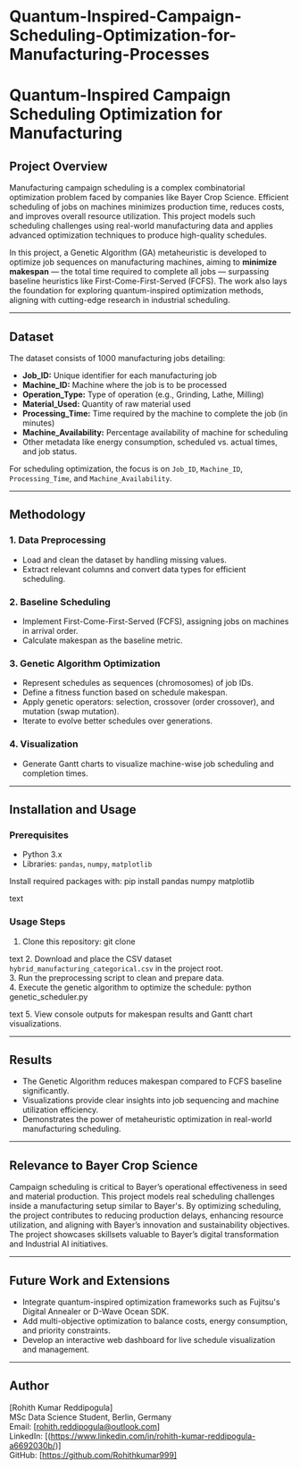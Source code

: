 # Quantum-Inspired-Campaign-Scheduling-Optimization-for-Manufacturing-Processes

# Quantum-Inspired Campaign Scheduling Optimization for Manufacturing

## Project Overview
Manufacturing campaign scheduling is a complex combinatorial optimization problem faced by companies like Bayer Crop Science. Efficient scheduling of jobs on machines minimizes production time, reduces costs, and improves overall resource utilization. This project models such scheduling challenges using real-world manufacturing data and applies advanced optimization techniques to produce high-quality schedules.

In this project, a Genetic Algorithm (GA) metaheuristic is developed to optimize job sequences on manufacturing machines, aiming to **minimize makespan** — the total time required to complete all jobs — surpassing baseline heuristics like First-Come-First-Served (FCFS). The work also lays the foundation for exploring quantum-inspired optimization methods, aligning with cutting-edge research in industrial scheduling.

---

## Dataset
The dataset consists of 1000 manufacturing jobs detailing:

- **Job_ID:** Unique identifier for each manufacturing job  
- **Machine_ID:** Machine where the job is to be processed  
- **Operation_Type:** Type of operation (e.g., Grinding, Lathe, Milling)  
- **Material_Used:** Quantity of raw material used  
- **Processing_Time:** Time required by the machine to complete the job (in minutes)  
- **Machine_Availability:** Percentage availability of machine for scheduling  
- Other metadata like energy consumption, scheduled vs. actual times, and job status.

For scheduling optimization, the focus is on `Job_ID`, `Machine_ID`, `Processing_Time`, and `Machine_Availability`.

---

## Methodology

### 1. Data Preprocessing
- Load and clean the dataset by handling missing values.  
- Extract relevant columns and convert data types for efficient scheduling.

### 2. Baseline Scheduling
- Implement First-Come-First-Served (FCFS), assigning jobs on machines in arrival order.  
- Calculate makespan as the baseline metric.

### 3. Genetic Algorithm Optimization
- Represent schedules as sequences (chromosomes) of job IDs.  
- Define a fitness function based on schedule makespan.  
- Apply genetic operators: selection, crossover (order crossover), and mutation (swap mutation).  
- Iterate to evolve better schedules over generations.

### 4. Visualization
- Generate Gantt charts to visualize machine-wise job scheduling and completion times.

---

## Installation and Usage

### Prerequisites
- Python 3.x  
- Libraries: `pandas`, `numpy`, `matplotlib`

Install required packages with:
pip install pandas numpy matplotlib

text

### Usage Steps
1. Clone this repository:
git clone

text
2. Download and place the CSV dataset `hybrid_manufacturing_categorical.csv` in the project root.  
3. Run the preprocessing script to clean and prepare data.  
4. Execute the genetic algorithm to optimize the schedule:
python genetic_scheduler.py

text
5. View console outputs for makespan results and Gantt chart visualizations.

---

## Results
- The Genetic Algorithm reduces makespan compared to FCFS baseline significantly.  
- Visualizations provide clear insights into job sequencing and machine utilization efficiency.  
- Demonstrates the power of metaheuristic optimization in real-world manufacturing scheduling.

---

## Relevance to Bayer Crop Science
Campaign scheduling is critical to Bayer’s operational effectiveness in seed and material production. This project models real scheduling challenges inside a manufacturing setup similar to Bayer's. By optimizing scheduling, the project contributes to reducing production delays, enhancing resource utilization, and aligning with Bayer’s innovation and sustainability objectives. The project showcases skillsets valuable to Bayer’s digital transformation and Industrial AI initiatives.

---

## Future Work and Extensions
- Integrate quantum-inspired optimization frameworks such as Fujitsu's Digital Annealer or D-Wave Ocean SDK.  
- Add multi-objective optimization to balance costs, energy consumption, and priority constraints.  
- Develop an interactive web dashboard for live schedule visualization and management.

---

## Author
[Rohith Kumar Reddipogula]  
MSc Data Science Student, Berlin, Germany  
Email: [rohith.reddipogula@outlook.com]  
LinkedIn: [(https://www.linkedin.com/in/rohith-kumar-reddipogula-a6692030b/)]  
GitHub: [https://github.com/Rohithkumar999]
